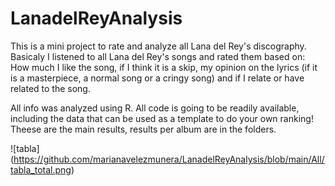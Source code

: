 # LanadelReyAnalysis
This is a mini project to rate and analyze all Lana del Rey's discography.
Basicaly I listened to all Lana del Rey's songs and rated them based on: How much I like the song, if I think it is a skip, my opinion on the lyrics (if it is a masterpiece, a normal song or a cringy song) and if I relate or have related to the song. 

All info was analyzed using R. All code is going to be readily available, including the data that can be used as a template to do your own ranking! 
Theese are the main results, results per album are in the folders. 

![tabla] (https://github.com/marianavelezmunera/LanadelReyAnalysis/blob/main/All/tabla_total.png)
